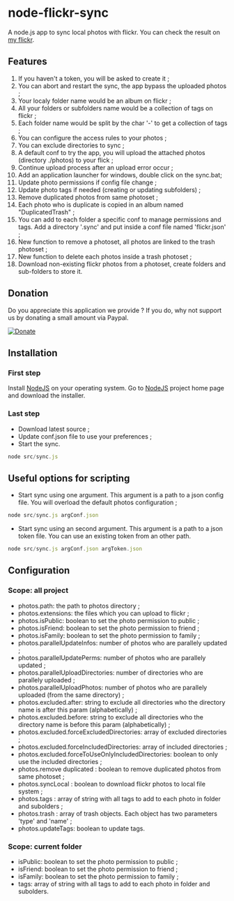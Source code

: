 # node-flickr-sync

A node.js app to sync local photos with flickr.
You can check the result on [my flickr](https://www.flickr.com/photos/129434165@N03).

## Features

  1. If you haven't a token, you will be asked to create it ;
  2. You can abort and restart the sync, the app bypass the uploaded photos ;
  3. Your localy folder name would be an album on flickr ;
  4. All your folders or subfolders name would be a collection of tags on flickr ; 
  5. Each folder name would be split by the char '-' to get a collection of tags ;
  6. You can configure the access rules to your photos ;
  7. You can exclude directories to sync ;
  8. A default conf to try the app, you will upload the attached photos (directory ./photos) to your flick ;
  9. Continue upload process after an upload error occur ;
  10. Add an application launcher for windows, double click on the sync.bat; 
  11. Update photo permissions if config file change ;
  12. Update photo tags if needed (creating or updating subfolders) ;
  13. Remove duplicated photos from same photoset ;
  14. Each photo who is duplicate is copied in an album named "DuplicatedTrash" ; 
  15. You can add to each folder a specific conf to manage permissions and tags. Add a directory '.sync' and put inside a conf file named 'flickr.json' ;
  16. New function to remove a photoset, all photos are linked to the trash photoset ;
  17. New function to delete each photos inside a trash photoset ;
  18. Download non-existing flickr photos from a photoset, create folders and sub-folders to store it.

## Donation

Do you appreciate this application we provide ?
If you do, why not support us by donating a small amount via Paypal.

[![Donate](https://cms.paypal.com/en_US/i/logo/paypal_logo.gif)](https://www.googledrive.com/host/0B0SxcWkfE1JrTHEycWYzXzNtNGs)

## Installation

### First step 

Install [NodeJS](http://nodejs.org/download) on your operating system. Go to [NodeJS](http://nodejs.org) project home page and download the installer. 

### Last step

  * Download latest source ;
  * Update conf.json file to use your preferences ;
  * Start the sync.

```javascript
node src/sync.js
```

## Useful options for scripting

  * Start sync using one argument. This argument is a path to a json config file. You will overload the default photos configuration ; 

```javascript
node src/sync.js argConf.json
```

  * Start sync using an second argument. This argument is a path to a json token file. You can use an existing token from an other path.

```javascript
node src/sync.js argConf.json argToken.json
```

## Configuration

### Scope: all project

  * photos.path: the path to photos directory ;
  * photos.extensions: the files which you can upload to flickr ;
  * photos.isPublic: boolean to set the photo permission to public ;
  * photos.isFriend: boolean to set the photo permission to friend ;
  * photos.isFamily: boolean to set the photo permission to family ;
  * photos.parallelUpdateInfos: number of photos who are parallely updated ;
  * photos.parallelUpdatePerms: number of photos who are parallely updated ;
  * photos.parallelUploadDirectories: number of directories who are parallely uploaded ;
  * photos.parallelUploadPhotos: number of photos who are parallely uploaded (from the same directory) ;
  * photos.excluded.after: string to exclude all directories who the directory name is after this param (alphabetically) ;
  * photos.excluded.before: string to exclude all directories who the directory name is before this param (alphabetically) ; 
  * photos.excluded.forceExcludedDirectories: array of excluded directories ;
  * photos.excluded.forceIncludedDirectories: array of included directories ;
  * photos.excluded.forceToUseOnlyIncludedDirectories: boolean to only use the included directories ;
  * photos.remove duplicated : boolean to remove duplicated photos from same photoset ;
  * photos.syncLocal : boolean to download flickr photos to local file system ;
  * photos.tags : array of string with all tags to add to each photo in folder and subolders ;
  * photos.trash : array of trash objects. Each object has two parameters 'type' and 'name' ;
  * photos.updateTags: boolean to update tags.

### Scope: current folder

  * isPublic: boolean to set the photo permission to public ;
  * isFriend: boolean to set the photo permission to friend ;
  * isFamily: boolean to set the photo permission to family ;
  * tags: array of string with all tags to add to each photo in folder and subolders.